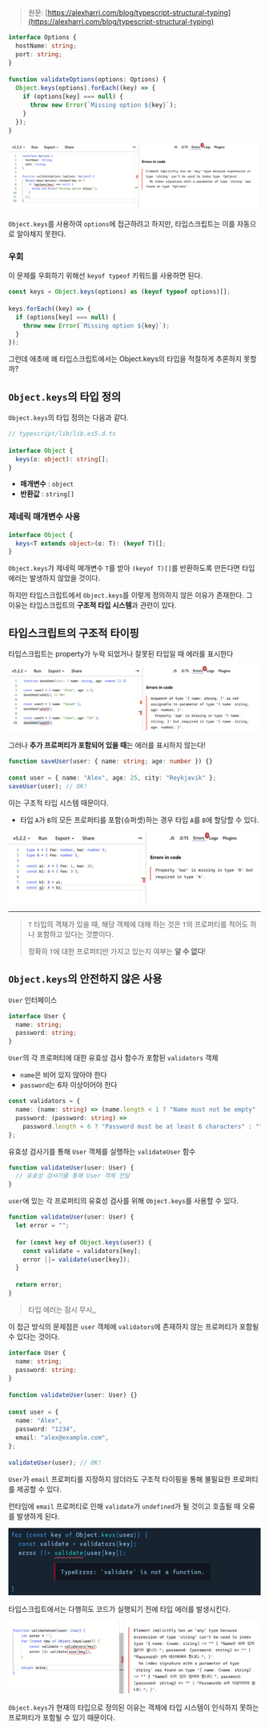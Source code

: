 > 원문: [https://alexharri.com/blog/typescript-structural-typing](https://alexharri.com/blog/typescript-structural-typing)

```ts
interface Options {
  hostName: string;
  port: string;
}

function validateOptions(options: Options) {
  Object.keys(options).forEach((key) => {
    if (options[key] === null) {
      throw new Error(`Missing option ${key}`);
    }
  });
}
```

![image1](./images/keys_1.png)

`Object.keys`를 사용하여 `options`에 접근하려고 하지만, 타입스크립트는 이를 자동으로 알아채지 못한다.

### 우회

이 문제를 우회하기 위해선 `keyof typeof` 키워드를 사용하면 된다.

```ts
const keys = Object.keys(options) as (keyof typeof options)[];

keys.forEach((key) => {
  if (options[key] === null) {
    throw new Error(`Missing option ${key}`);
  }
});
```

그런데 애초에 왜 타입스크립트에서는 Object.keys의 타입을 적절하게 추론하지 못할까?

## `Object.keys`의 타입 정의

`Object.keys`의 타입 정의는 다음과 같다.

```ts
// typescript/lib/lib.es5.d.ts

interface Object {
  keys(o: object): string[];
}
```

- **매개변수** : `object`
- **반환값** : `string[]`

### 제네릭 매개변수 사용

```ts
interface Object {
  keys<T extends object>(o: T): (keyof T)[];
}
```

`Object.keys`가 제네릭 매개변수 `T`를 받아 `(keyof T)[]`를 반환하도록 만든다면 타입 에러는 발생하지 않았을 것이다.

하지만 타입스크립트에서 `Object.keys`를 이렇게 정의하지 않은 이유가 존재한다. 그 이유는 타입스크립트의 **구조적 타입 시스템**과 관련이 있다.

## 타입스크립트의 구조적 타이핑

타입스크립트는 property가 누락 되었거나 잘못된 타입일 때 에러를 표시한다

![image2](./images/keys_2.png)

그러나 **추가 프로퍼티가 포함되어 있을 때**는 에러를 표시하지 않는다!

```ts
function saveUser(user: { name: string; age: number }) {}

const user = { name: "Alex", age: 25, city: "Reykjavik" };
saveUser(user); // OK!
```

이는 구조적 타입 시스템 때문이다.

- 타입 `A`가 `B`의 모든 프로퍼티를 포함(슈퍼셋)하는 경우 타입 `A`를 `B`에 할당할 수 있다.

![image3](./images/keys_3.png)

---

> `T` 타입의 객체가 있을 때, 해당 객체에 대해 하는 것은 `T`의 프로퍼티를 적어도 하나 포함하고 있다는 것뿐이다.
>
> 정확히 `T`에 대한 프로퍼티만 가지고 있는지 여부는 **알 수 없다**!

## `Object.keys`의 안전하지 않은 사용

`User` 인터페이스

```ts
interface User {
  name: string;
  password: string;
}
```

`User`의 각 프로퍼티에 대한 유효성 검사 함수가 포함된 `validators` 객체

- `name`은 비어 있지 않아야 한다
- `password`는 6자 이상이어야 한다

```ts
const validators = {
  name: (name: string) => (name.length < 1 ? "Name must not be empty" : ""),
  password: (password: string) =>
    password.length < 6 ? "Password must be at least 6 characters" : "",
};
```

유효성 검사기를 통해 `User` 객체를 실행하는 `validateUser` 함수

```ts
function validateUser(user: User) {
  // 유효성 검사기를 통해 User 객체 전달
}
```

`user`에 있는 각 프로퍼티의 유효성 검사를 위해 `Object.keys`를 사용할 수 있다.

```ts
function validateUser(user: User) {
  let error = "";

  for (const key of Object.keys(user)) {
    const validate = validators[key];
    error ||= validate(user[key]);
  }

  return error;
}
```

> 타입 에러는 잠시 무시,,

이 접근 방식의 문제점은 `user` 객체에 `validators`에 존재하지 않는 프로퍼티가 포함될 수 있다는 것이다.

```ts
interface User {
  name: string;
  password: string;
}

function validateUser(user: User) {}

const user = {
  name: "Alex",
  password: "1234",
  email: "alex@example.com",
};

validateUser(user); // OK!
```

`User`가 `email` 프로퍼티를 지정하지 않더라도 구조적 타이핑을 통해 불필요한 프로퍼티를 제공할 수 있다.

런타임에 `email` 프로퍼티로 인해 `validate`가 `undefined`가 될 것이고 호출될 때 오류를 발생하게 된다.

![image4](./images/keys_4.png)

타입스크립트에서는 다행히도 코드가 실행되기 전에 타입 에러를 발생시킨다.

![image5](./images/keys_5.png)

`Object.keys`가 현재의 타입으로 정의된 이유는 객체에 타입 시스템이 인식하지 못하는 프로퍼티가 포함될 수 있기 때문이다.
